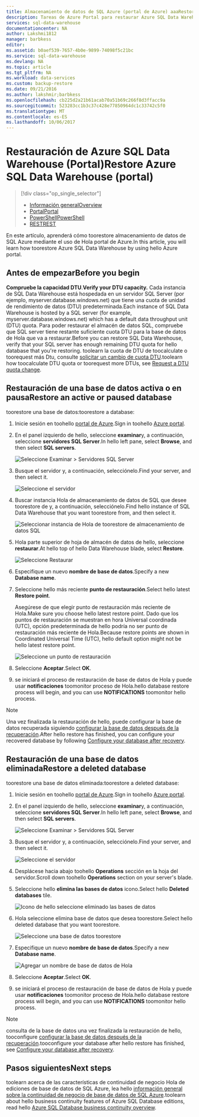 ```yaml
---
title: Almacenamiento de datos de SQL Azure (portal de Azure) aaaRestore | Documentos de Microsoft
description: Tareas de Azure Portal para restaurar Azure SQL Data Warehouse.
services: sql-data-warehouse
documentationcenter: NA
author: Lakshmi1812
manager: barbkess
editor: 
ms.assetid: b0aef539-7657-4b0e-9899-74098f5c21bc
ms.service: sql-data-warehouse
ms.devlang: NA
ms.topic: article
ms.tgt_pltfrm: NA
ms.workload: data-services
ms.custom: backup-restore
ms.date: 09/21/2016
ms.author: lakshmir;barbkess
ms.openlocfilehash: cb225d2a21b61acab70a51b69c266f8d3ffacc9a
ms.sourcegitcommit: 523283cc1b3c37c428e77850964dc1c33742c5f0
ms.translationtype: MT
ms.contentlocale: es-ES
ms.lasthandoff: 10/06/2017
---
```

# <a name="restore-azure-sql-data-warehouse-portal"></a><span data-ttu-id="6c910-103">Restauración de Azure SQL Data Warehouse (Portal)</span><span class="sxs-lookup"><span data-stu-id="6c910-103">Restore Azure SQL Data Warehouse (portal)</span></span>
> [!div class="op_single_selector"]
> * <span data-ttu-id="6c910-104">[Información general][Overview]</span><span class="sxs-lookup"><span data-stu-id="6c910-104">[Overview][Overview]</span></span>
> * <span data-ttu-id="6c910-105">[Portal][Portal]</span><span class="sxs-lookup"><span data-stu-id="6c910-105">[Portal][Portal]</span></span>
> * <span data-ttu-id="6c910-106">[PowerShell][PowerShell]</span><span class="sxs-lookup"><span data-stu-id="6c910-106">[PowerShell][PowerShell]</span></span>
> * <span data-ttu-id="6c910-107">[REST][REST]</span><span class="sxs-lookup"><span data-stu-id="6c910-107">[REST][REST]</span></span>
>
>
<span data-ttu-id="6c910-108">En este artículo, aprenderá cómo toorestore almacenamiento de datos de SQL Azure mediante el uso de Hola portal de Azure.</span><span class="sxs-lookup"><span data-stu-id="6c910-108">In this article, you will learn how toorestore Azure SQL Data Warehouse by using hello Azure portal.</span></span>

## <a name="before-you-begin"></a><span data-ttu-id="6c910-109">Antes de empezar</span><span class="sxs-lookup"><span data-stu-id="6c910-109">Before you begin</span></span>
<span data-ttu-id="6c910-110">**Compruebe la capacidad DTU**.</span><span class="sxs-lookup"><span data-stu-id="6c910-110">**Verify your DTU capacity.**</span></span> <span data-ttu-id="6c910-111">Cada instancia de SQL Data Warehouse está hospedada en un servidor SQL Server (por ejemplo, myserver.database.windows.net) que tiene una cuota de unidad de rendimiento de datos (DTU) predeterminada.</span><span class="sxs-lookup"><span data-stu-id="6c910-111">Each instance of SQL Data Warehouse is hosted by a SQL server (for example, myserver.database.windows.net) which has a default data throughput unit (DTU) quota.</span></span> <span data-ttu-id="6c910-112">Para poder restaurar el almacén de datos SQL, compruebe que SQL server tiene restante suficiente cuota DTU para la base de datos de Hola que va a restaurar.</span><span class="sxs-lookup"><span data-stu-id="6c910-112">Before you can restore SQL Data Warehouse, verify that your SQL server has enough remaining DTU quota for hello database that you're restoring.</span></span> <span data-ttu-id="6c910-113">toolearn la cuota de DTU de toocalculate o toorequest más Dtu, consulte [solicitar un cambio de cuota DTU][Request a DTU quota change].</span><span class="sxs-lookup"><span data-stu-id="6c910-113">toolearn how toocalculate DTU quota or toorequest more DTUs, see [Request a DTU quota change][Request a DTU quota change].</span></span>

## <a name="restore-an-active-or-paused-database"></a><span data-ttu-id="6c910-114">Restauración de una base de datos activa o en pausa</span><span class="sxs-lookup"><span data-stu-id="6c910-114">Restore an active or paused database</span></span>
<span data-ttu-id="6c910-115">toorestore una base de datos:</span><span class="sxs-lookup"><span data-stu-id="6c910-115">toorestore a database:</span></span>

1. <span data-ttu-id="6c910-116">Inicie sesión en toohello [portal de Azure][Azure portal].</span><span class="sxs-lookup"><span data-stu-id="6c910-116">Sign in toohello [Azure portal][Azure portal].</span></span>
2. <span data-ttu-id="6c910-117">En el panel izquierdo de hello, seleccione **examinar**y, a continuación, seleccione **servidores SQL Server**.</span><span class="sxs-lookup"><span data-stu-id="6c910-117">In hello left pane, select **Browse**, and then select **SQL servers**.</span></span>

    ![Seleccione Examinar > Servidores SQL Server](./media/sql-data-warehouse-restore-database-portal/01-browse-for-sql-server.png)
3. <span data-ttu-id="6c910-119">Busque el servidor y, a continuación, selecciónelo.</span><span class="sxs-lookup"><span data-stu-id="6c910-119">Find your server, and then select it.</span></span>

    ![Seleccione el servidor](./media/sql-data-warehouse-restore-database-portal/01-select-server.png)
4. <span data-ttu-id="6c910-121">Buscar instancia Hola de almacenamiento de datos de SQL que desee toorestore de y, a continuación, selecciónelo.</span><span class="sxs-lookup"><span data-stu-id="6c910-121">Find hello instance of SQL Data Warehouse that you want toorestore from, and then select it.</span></span>

    ![Seleccionar instancia de Hola de toorestore de almacenamiento de datos SQL](./media/sql-data-warehouse-restore-database-portal/01-select-active-dw.png)
5. <span data-ttu-id="6c910-123">Hola parte superior de hoja de almacén de datos de hello, seleccione **restaurar**.</span><span class="sxs-lookup"><span data-stu-id="6c910-123">At hello top of hello Data Warehouse blade, select **Restore**.</span></span>

    ![Seleccione Restaurar](./media/sql-data-warehouse-restore-database-portal/01-select-restore-from-active.png)
6. <span data-ttu-id="6c910-125">Especifique un nuevo **nombre de base de datos**.</span><span class="sxs-lookup"><span data-stu-id="6c910-125">Specify a new **Database name**.</span></span>
7. <span data-ttu-id="6c910-126">Seleccione hello más reciente **punto de restauración**.</span><span class="sxs-lookup"><span data-stu-id="6c910-126">Select hello latest **Restore point**.</span></span>

   <span data-ttu-id="6c910-127">Asegúrese de que elegir punto de restauración más reciente de Hola.</span><span class="sxs-lookup"><span data-stu-id="6c910-127">Make sure you choose hello latest restore point.</span></span> <span data-ttu-id="6c910-128">Dado que los puntos de restauración se muestran en hora Universal coordinada (UTC), opción predeterminada de hello podría no ser punto de restauración más reciente de Hola.</span><span class="sxs-lookup"><span data-stu-id="6c910-128">Because restore points are shown in Coordinated Universal Time (UTC), hello default option might not be hello latest restore point.</span></span>

      ![Seleccione un punto de restauración](./media/sql-data-warehouse-restore-database-portal/01-restore-blade-from-active.png)
8. <span data-ttu-id="6c910-130">Seleccione **Aceptar**.</span><span class="sxs-lookup"><span data-stu-id="6c910-130">Select **OK**.</span></span>
9. <span data-ttu-id="6c910-131">se iniciará el proceso de restauración de base de datos de Hola y puede usar **notificaciones** toomonitor proceso de Hola.</span><span class="sxs-lookup"><span data-stu-id="6c910-131">hello database restore process will begin, and you can use **NOTIFICATIONS** toomonitor hello process.</span></span>

> [!NOTE]
> <span data-ttu-id="6c910-132">Una vez finalizada la restauración de hello, puede configurar la base de datos recuperada siguiendo [configurar la base de datos después de la recuperación][Configure your database after recovery].</span><span class="sxs-lookup"><span data-stu-id="6c910-132">After hello restore has finished, you can configure your recovered database by following [Configure your database after recovery][Configure your database after recovery].</span></span>
>
>

## <a name="restore-a-deleted-database"></a><span data-ttu-id="6c910-133">Restauración de una base de datos eliminada</span><span class="sxs-lookup"><span data-stu-id="6c910-133">Restore a deleted database</span></span>
<span data-ttu-id="6c910-134">toorestore una base de datos eliminada:</span><span class="sxs-lookup"><span data-stu-id="6c910-134">toorestore a deleted database:</span></span>

1. <span data-ttu-id="6c910-135">Inicie sesión en toohello [portal de Azure][Azure portal].</span><span class="sxs-lookup"><span data-stu-id="6c910-135">Sign in toohello [Azure portal][Azure portal].</span></span>
2. <span data-ttu-id="6c910-136">En el panel izquierdo de hello, seleccione **examinar**y, a continuación, seleccione **servidores SQL Server**.</span><span class="sxs-lookup"><span data-stu-id="6c910-136">In hello left pane, select **Browse**, and then select **SQL servers**.</span></span>

    ![Seleccione Examinar > Servidores SQL Server](./media/sql-data-warehouse-restore-database-portal/01-browse-for-sql-server.png)
3. <span data-ttu-id="6c910-138">Busque el servidor y, a continuación, selecciónelo.</span><span class="sxs-lookup"><span data-stu-id="6c910-138">Find your server, and then select it.</span></span>

    ![Seleccione el servidor](./media/sql-data-warehouse-restore-database-portal/02-select-server.png)
4. <span data-ttu-id="6c910-140">Desplácese hacia abajo toohello **Operations** sección en la hoja del servidor.</span><span class="sxs-lookup"><span data-stu-id="6c910-140">Scroll down toohello **Operations** section on your server's blade.</span></span>
5. <span data-ttu-id="6c910-141">Seleccione hello **elimina las bases de datos** icono.</span><span class="sxs-lookup"><span data-stu-id="6c910-141">Select hello **Deleted databases** tile.</span></span>

    ![Icono de hello seleccione eliminado las bases de datos](./media/sql-data-warehouse-restore-database-portal/02-select-deleted-dws.png)
6. <span data-ttu-id="6c910-143">Hola seleccione elimina base de datos que desea toorestore.</span><span class="sxs-lookup"><span data-stu-id="6c910-143">Select hello deleted database that you want toorestore.</span></span>

    ![Seleccione una base de datos toorestore](./media/sql-data-warehouse-restore-database-portal/02-select-deleted-dw.png)
7. <span data-ttu-id="6c910-145">Especifique un nuevo **nombre de base de datos**.</span><span class="sxs-lookup"><span data-stu-id="6c910-145">Specify a new **Database name**.</span></span>

    ![Agregar un nombre de base de datos de Hola](./media/sql-data-warehouse-restore-database-portal/02-restore-blade-from-deleted.png)
8. <span data-ttu-id="6c910-147">Seleccione **Aceptar**.</span><span class="sxs-lookup"><span data-stu-id="6c910-147">Select **OK**.</span></span>
9. <span data-ttu-id="6c910-148">se iniciará el proceso de restauración de base de datos de Hola y puede usar **notificaciones** toomonitor proceso de Hola.</span><span class="sxs-lookup"><span data-stu-id="6c910-148">hello database restore process will begin, and you can use **NOTIFICATIONS** toomonitor hello process.</span></span>

> [!NOTE]
> <span data-ttu-id="6c910-149">consulta de la base de datos una vez finalizada la restauración de hello, tooconfigure [configurar la base de datos después de la recuperación][Configure your database after recovery].</span><span class="sxs-lookup"><span data-stu-id="6c910-149">tooconfigure your database after hello restore has finished, see [Configure your database after recovery][Configure your database after recovery].</span></span>
>
>

## <a name="next-steps"></a><span data-ttu-id="6c910-150">Pasos siguientes</span><span class="sxs-lookup"><span data-stu-id="6c910-150">Next steps</span></span>
<span data-ttu-id="6c910-151">toolearn acerca de las características de continuidad de negocio Hola de ediciones de base de datos de SQL Azure, lea hello [información general sobre la continuidad de negocio de base de datos de SQL Azure][Azure SQL Database business continuity overview].</span><span class="sxs-lookup"><span data-stu-id="6c910-151">toolearn about hello business continuity features of Azure SQL Database editions, read hello [Azure SQL Database business continuity overview][Azure SQL Database business continuity overview].</span></span>

<!--Image references-->

<!--Article references-->
[Azure SQL Database business continuity overview]: ../sql-database/sql-database-business-continuity.md
[Overview]: ./sql-data-warehouse-restore-database-overview.md
[Portal]: ./sql-data-warehouse-restore-database-portal.md
[PowerShell]: ./sql-data-warehouse-restore-database-powershell.md
[REST]: ./sql-data-warehouse-restore-database-rest-api.md
[Configure your database after recovery]: ../sql-database/sql-database-disaster-recovery.md#configure-your-database-after-recovery
[Request a DTU quota change]: ./sql-data-warehouse-get-started-create-support-ticket.md#request-quota-change

<!--MSDN references-->

<!--Blog references-->

<!--Other Web references-->
[Azure portal]: https://portal.azure.com/
